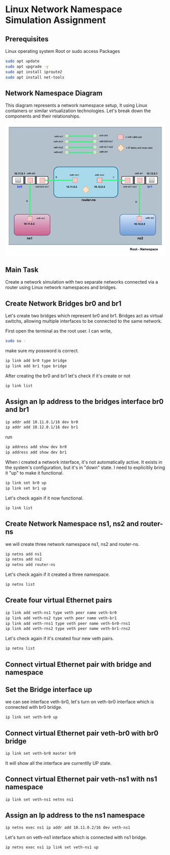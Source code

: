 # Linux Network Namespace Simulation Assignment



## Prerequisites

Linux operating system
Root or sudo access
Packages

```bash
sudo apt update
sudo apt upgrade -y
sudo apt install iproute2
sudo apt install net-tools

```

## Network Namespace Diagram

This diagram represents a network namespace setup, It using Linux containers or similar virtualization technologies. Let's break down the components and their relationships.

![Diagram](./images/diagram_1.png)

## Main Task

Create a network simulation with two separate networks connected via a router using Linux network namespaces and bridges.

## Create Network Bridges br0 and br1

Let's create two bridges which represent br0 and br1. Bridges act as virtual switchs, allowing multiple interfaces to be connected to the same network.

First open the terminal as the root user. I can write, 

```bash
sudo su -

```
make sure my possword is correct.

```bash
ip link add br0 type bridge
ip link add br1 type bridge
```

After creating the br0 and br1 let's check if it's create or not

```bash
ip link list

```


## Assign an Ip address to the bridges interface br0 and br1

```bash
ip addr add 10.11.0.1/16 dev br0
ip addr add 10.12.0.1/16 dev br1

```
run 

```bash
ip address add show dev br0
ip address add show dev br1

```


When i created a network interface, it's not automatically active. It exists in the system's configuration, but it's in "down" state. I need to explicitily bring it "up" to make it functional.

```bash
ip link set br0 up
ip link set br1 up

```
Let's check again if it now functional.

```bash
ip link list

```

## Create Network Namespace ns1, ns2 and router-ns

we will create three network namespace ns1, ns2 and router-ns. 

```bash
ip netns add ns1
ip netns add ns2
ip netns add router-ns

```
Let's check again if it created a three namespace.

```bash
ip netns list

```

## Create four virtual Ethernet pairs

```bash
ip link add veth-ns1 type veth peer name veth-br0
ip link add veth-ns2 type veth peer name veth-br1
ip link add veth-rns1 type veth peer name veth-br0-rns1
ip link add veth-rns2 type veth peer name veth-br1-rns2

```
Let's check again if it's created four new veth pairs.

```bash
ip netns list

```

## Connect virtual Ethernet pair with bridge and namespace

## Set the Bridge interface up

we can see interface veth-br0, let's turn on veth-br0 interface which
is connected with br0 bridge.

```bash
ip link set veth-br0 up 

```
## Connect virtual Ethernet pair veth-br0 with br0 bridge

```bash
ip link set veth-br0 master br0

```
It will show all the interface are currentlly UP state.

## Connect virtual Ethernet pair veth-ns1 with ns1 namespace

```bash
ip link set veth-ns1 netns ns1

```
## Assign an Ip address to the ns1 namespace 

```bash
ip netns exec ns1 ip addr add 10.11.0.2/16 dev veth-ns1

```
Let's turn on veth-ns1 interface which is connected with ns1 bridge.

```bash
ip netns exec ns1 ip link set veth-ns1 up

```